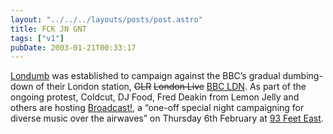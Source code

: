 ```yaml
---
layout: "../../../layouts/posts/post.astro"
title: FCK JN GNT
tags: ["v1"]
pubDate: 2003-01-21T00:33:17
---
```


[Londumb][1] was established to campaign against the BBC&#8217;s gradual dumbing-down of their London station, <del>GLR</del> <del>London Live</del> [BBC LDN][2]. As part of the ongoing protest, Coldcut, DJ Food, Fred Deakin from Lemon Jelly and others are hosting [Broadcast!][3], a &#8220;one-off special night campaigning for diverse music over the airwaves&#8221; on Thursday 6th February at [93 Feet East][4].

[1]: http://www.londumb.co.uk/
[2]: http://www.bbc.co.uk/london/ "BBCi: London - have they spent so much money on terrible chat shows that they can't afford any music (or, in fact, vowels)?"
[3]: http://www.londumb.co.uk/nws11n.html "Londumb Live: Broadcast!"
[4]: http://www.93feeteast.co.uk/ "93 Feet East, Brick Lane"
